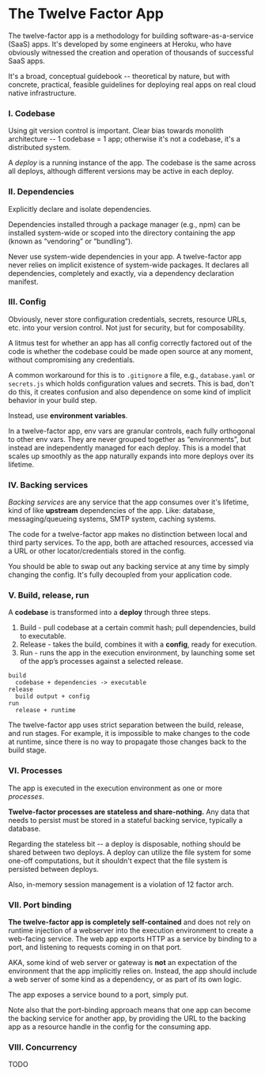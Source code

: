 # The Twelve Factor App

The twelve-factor app is a methodology for building software-as-a-service (SaaS) apps. It's developed by some engineers at Heroku, who have obviously witnessed the creation and operation of thousands of successful SaaS apps.

It's a broad, conceptual guidebook -- theoretical by nature, but with concrete, practical, feasible guidelines for deploying real apps on real cloud native infrastructure.


### I. Codebase

Using git version control is important. Clear bias towards monolith architecture -- 1 codebase = 1 app; otherwise it's not a codebase, it's a distributed system.

A *deploy* is a running instance of the app. The codebase is the same across all deploys, although different versions may be active in each deploy. 

### II. Dependencies

Explicitly declare and isolate dependencies.

Dependencies installed through a package manager (e.g., npm) can be installed system-wide or scoped into the directory containing the app (known as “vendoring” or “bundling”).

Never use system-wide dependencies in your app. A twelve-factor app never relies on implicit existence of system-wide packages. It declares all dependencies, completely and exactly, via a dependency declaration manifest.

### III. Config

Obviously, never store configuration credentials, secrets, resource URLs, etc. into your version control. Not just for security, but for composability.

A litmus test for whether an app has all config correctly factored out of the code is whether the codebase could be made open source at any moment, without compromising any credentials.

A common workaround for this is to `.gitignore` a file, e.g., `database.yaml` or `secrets.js` which holds configuration values and secrets. This is bad, don't do this, it creates confusion and also dependence on some kind of implicit behavior in your build step.

Instead, use **environment variables**.

In a twelve-factor app, env vars are granular controls, each fully orthogonal to other env vars. They are never grouped together as “environments”, but instead are independently managed for each deploy. This is a model that scales up smoothly as the app naturally expands into more deploys over its lifetime.

### IV. Backing services

*Backing services* are any service that the app consumes over it's lifetime, kind of like **upstream** dependencies of the app. Like: database, messaging/queueing systems, SMTP system, caching systems.

The code for a twelve-factor app makes no distinction between local and third party services. To the app, both are attached resources, accessed via a URL or other locator/credentials stored in the config. 

You should be able to swap out any backing service at any time by simply changing the config. It's fully decoupled from your application code.

### V. Build, release, run

A **codebase** is transformed into a **deploy** through three steps. 

1. Build - pull codebase at a certain commit hash; pull dependencies, build to executable.
2. Release - takes the build, combines it with a **config**, ready for execution.
3. Run - runs the app in the execution environment, by launching some set of the app’s processes against a selected release.

```
build
  codebase + dependencies -> executable
release
  build output + config
run
  release + runtime
```

The twelve-factor app uses strict separation between the build, release, and run stages. For example, it is impossible to make changes to the code at runtime, since there is no way to propagate those changes back to the build stage.


### VI. Processes

The app is executed in the execution environment as one or more *processes*.

**Twelve-factor processes are stateless and share-nothing.** Any data that needs to persist must be stored in a stateful backing service, typically a database.

Regarding the stateless bit -- a deploy is disposable, nothing should be shared between two deploys. A deploy can utilize the file system for some one-off computations, but it shouldn't expect that the file system is persisted between deploys.

Also, in-memory session management is a violation of 12 factor arch.

### VII. Port binding

**The twelve-factor app is completely self-contained** and does not rely on runtime injection of a webserver into the execution environment to create a web-facing service. The web app exports HTTP as a service by binding to a port, and listening to requests coming in on that port.

AKA, some kind of web server or gateway is **not** an expectation of the environment that the app implicitly relies on. Instead, the app should include a web server of some kind as a dependency, or as part of its own logic. 

The app exposes a service bound to a port, simply put.

Note also that the port-binding approach means that one app can become the backing service for another app, by providing the URL to the backing app as a resource handle in the config for the consuming app.

### VIII. Concurrency

TODO